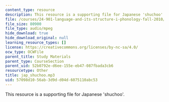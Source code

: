 ```yaml
---
content_type: resource
description: This resource is a supporting file for Japanese 'shuchoo'.
file: /courses/24-901-language-and-its-structure-i-phonology-fall-2010/57098d1056ab3d9dd04d6075110abc53_jap_shuchoo.mp3
file_size: 80900
file_type: audio/mpeg
hide_download: true
hide_download_original: null
learning_resource_types: []
license: https://creativecommons.org/licenses/by-nc-sa/4.0/
ocw_type: OCWFile
parent_title: Study Materials
parent_type: CourseSection
parent_uid: 52b0792e-d6ee-155e-eb47-087fbada3cb6
resourcetype: Other
title: jap_shuchoo.mp3
uid: 57098d10-56ab-3d9d-d04d-6075110abc53
---
```

This resource is a supporting file for Japanese 'shuchoo'.